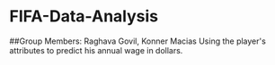 # FIFA-Data-Analysis
##Group Members: Raghava Govil, Konner Macias
Using the player's attributes to predict his annual wage in dollars.
